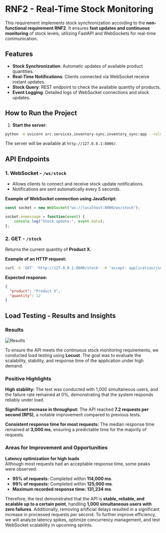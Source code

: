 # RNF2 - Real-Time Stock Monitoring  

This requirement implements stock synchronization according to the **non-functional requirement RNF2**. It ensures **fast updates and continuous monitoring** of stock levels, utilizing FastAPI and WebSockets for real-time communication.  

## Features  

- **Stock Synchronization**: Automatic updates of available product quantities.  
- **Real-Time Notifications**: Clients connected via WebSocket receive instant updates.  
- **Stock Query**: REST endpoint to check the available quantity of products.  
- **Event Logging**: Detailed logs of WebSocket connections and stock updates.  

## How to Run the Project  

1. **Start the server**:  

```bash
python -m uvicorn src.services.inventory-sync.inventory_sync:app --reload
```

The server will be available at `http://127.0.0.1:8000/`.  

## API Endpoints  

### 1. WebSocket - `/ws/stock`  

- Allows clients to connect and receive stock update notifications.  
- Notifications are sent automatically every 5 seconds.  

**Example of WebSocket connection using JavaScript:**  

```javascript
const socket = new WebSocket("ws://localhost:8000/ws/stock");

socket.onmessage = function(event) {
    console.log("Stock update:", event.data);
};
```

### 2. GET - `/stock`  

Returns the current quantity of **Product X**.  

**Example of an HTTP request:**  

```bash
curl -X 'GET' 'http://127.0.0.1:8000/stock' -H 'accept: application/json'
```

**Expected response:**  

```json
{
  "product": "Product X",
  "quantity": 12
}
```

## **Load Testing - Results and Insights**  

### Results
![Results](../../../diagrams/test-locust.jpg)


To ensure the API meets the continuous stock monitoring requirements, we conducted load testing using **Locust**. The goal was to evaluate the scalability, stability, and response time of the application under high demand.  

### **Positive Highlights**  
**High stability:** The test was conducted with 1,000 simultaneous users, and the failure rate remained at 0%, demonstrating that the system responds reliably under load.  

**Significant increase in throughput:** The API reached **7.2 requests per second (RPS)**, a notable improvement compared to previous tests.  

**Consistent response time for most requests:** The median response time remained at **3,000 ms**, ensuring a predictable time for the majority of requests.  

### **Areas for Improvement and Opportunities**  
**Latency optimization for high loads**  
Although most requests had an acceptable response time, some peaks were observed:  
- **95% of requests:** Completed within **114,000 ms**.  
- **99% of requests:** Completed within **125,000 ms**.  
- **Maximum recorded response time:** **131,234 ms**.  

Therefore, the test demonstrated that the API is **stable, reliable, and scalable up to a certain point**, handling **1,000 simultaneous users with zero failures**. Additionally, removing artificial delays resulted in a significant increase in processed requests per second. To further improve efficiency, we will analyze latency spikes, optimize concurrency management, and test WebSocket scalability in upcoming sprints.